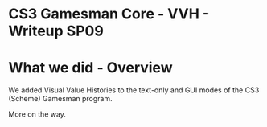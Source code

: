 CS3 Gamesman Core - VVH - Writeup SP09
======================================

What we did - Overview
======================

We added Visual Value Histories to the text-only and GUI modes of the CS3 (Scheme) Gamesman program.

More on the way.
